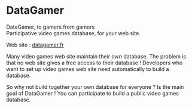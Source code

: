 DataGamer
=========
DataGamer, to gamers from gamers<br>
Participative video games database, for your web site.

Web site : <a href="http://datagamer.fr">datagamer.fr</a>

Many video games web site maintain their own database. The problem is that no web site gives a free access to their database !
Developers who want to set up video games web site need automatically to build a database.

So why not build together your own database for everyone ?
Is the main goal of DataGamer ! You can participate to build a public video games database.